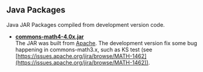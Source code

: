 ## Java Packages
Java JAR Packages compiled from development version code.
+ [**commons-math4-4.0x.jar**](https://github.com/chaoxue-sysu/PMGshare/raw/master/Resource/Java%20Packages/commons-math4-4.0x.jar)
<br>The JAR was built from [Apache](https://repository.apache.org/content/repositories/snapshots/org/apache/commons/commons-math4/4.0-SNAPSHOT). The development version fix some bug happening in commons-math3.x, such as KS test (see [https://issues.apache.org/jira/browse/MATH-1462](https://issues.apache.org/jira/browse/MATH-1462)).
